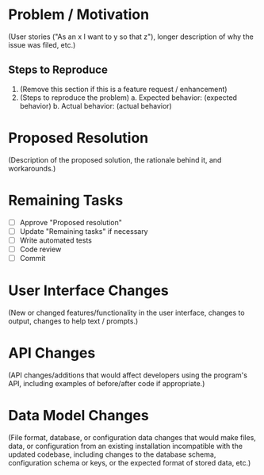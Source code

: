 # Problem / Motivation

(User stories ("As an x I want to y so that z"), longer description of why the issue was filed, etc.)

## Steps to Reproduce

1. (Remove this section if this is a feature request / enhancement)
1. (Steps to reproduce the problem)
    a. Expected behavior: (expected behavior)
    b. Actual behavior: (actual behavior)

# Proposed Resolution

(Description of the proposed solution, the rationale behind it, and workarounds.)

# Remaining Tasks

- [ ] Approve "Proposed resolution"
- [ ] Update "Remaining tasks" if necessary
- [ ] Write automated tests
- [ ] Code review
- [ ] Commit

# User Interface Changes

(New or changed features/functionality in the user interface, changes to output, changes to help text / prompts.)

# API Changes

(API changes/additions that would affect developers using the program's API, including examples of before/after code if appropriate.)

# Data Model Changes

(File format, database, or configuration data changes that would make files, data, or configuration from an existing installation incompatible with the updated codebase, including changes to the database schema, configuration schema or keys, or the expected format of stored data, etc.)
